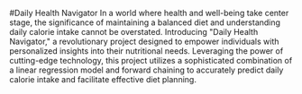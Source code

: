#Daily Health Navigator
  In a world where health and well-being take center stage, the significance 
of maintaining a balanced diet and understanding daily calorie intake cannot be 
overstated. Introducing "Daily Health Navigator," a revolutionary project designed 
to empower individuals with personalized insights into their nutritional needs. 
Leveraging the power of cutting-edge technology, this project utilizes a 
sophisticated combination of a linear regression model and forward chaining to 
accurately predict daily calorie intake and facilitate effective diet planning. 
